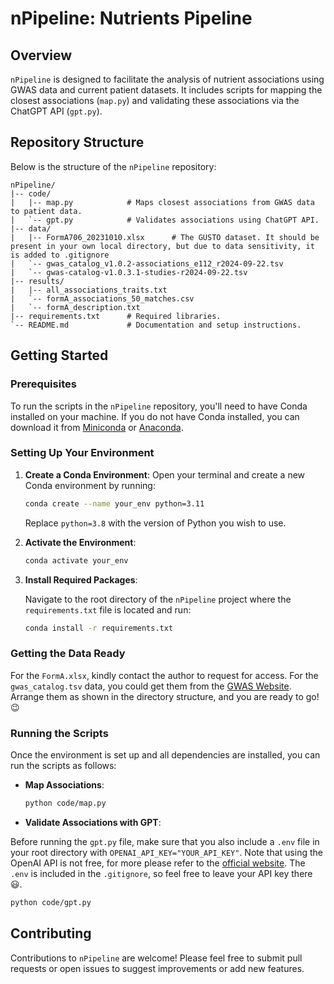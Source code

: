 
# nPipeline: Nutrients Pipeline

## Overview

`nPipeline` is designed to facilitate the analysis of nutrient associations using GWAS data and current patient datasets. It includes scripts for mapping the closest associations (`map.py`) and validating these associations via the ChatGPT API (`gpt.py`).

## Repository Structure

Below is the structure of the `nPipeline` repository:

```
nPipeline/
|-- code/
|   |-- map.py            # Maps closest associations from GWAS data to patient data.
|   `-- gpt.py            # Validates associations using ChatGPT API.
|-- data/
|   |-- FormA706_20231010.xlsx      # The GUSTO dataset. It should be present in your own local directory, but due to data sensitivity, it is added to .gitignore
|   `-- gwas_catalog_v1.0.2-associations_e112_r2024-09-22.tsv
|   `-- gwas-catalog-v1.0.3.1-studies-r2024-09-22.tsv
|-- results/
|   |-- all_associations_traits.txt      
|   `-- formA_associations_50_matches.csv
|   `-- formA_description.txt
|-- requirements.txt      # Required libraries.
`-- README.md             # Documentation and setup instructions.
```

## Getting Started

### Prerequisites

To run the scripts in the `nPipeline` repository, you'll need to have Conda installed on your machine. If you do not have Conda installed, you can download it from [Miniconda](https://docs.conda.io/en/latest/miniconda.html) or [Anaconda](https://www.anaconda.com/products/distribution).

### Setting Up Your Environment

1. **Create a Conda Environment**: Open your terminal and create a new Conda environment by running:

   ```bash
   conda create --name your_env python=3.11
   ```

   Replace `python=3.8` with the version of Python you wish to use.

2. **Activate the Environment**:

   ```bash
   conda activate your_env
   ```

3. **Install Required Packages**:

   Navigate to the root directory of the `nPipeline` project where the `requirements.txt` file is located and run:

   ```bash
   conda install -r requirements.txt
   ```

### Getting the Data Ready

For the `FormA.xlsx`, kindly contact the author to request for access. For the 
`gwas_catalog.tsv` data, you could get them from the [GWAS Website](https://www.ebi.ac.uk/gwas/docs/file-downloads). Arrange them as shown in the directory structure, and you are
ready to go! :wink:
### Running the Scripts

Once the environment is set up and all dependencies are installed, you can run the scripts as follows:

- **Map Associations**:

  ```bash
  python code/map.py
  ```

- **Validate Associations with GPT**:

Before running the `gpt.py` file, make sure that you also include a `.env` file
in your root directory with `OPENAI_API_KEY="YOUR_API_KEY"`. Note that using the 
OpenAI API is not free, for more please refer to the [official website](https://platform.openai.com/docs/overview). The `.env` is included in the `.gitignore`, so feel
free to leave your API key there :smiley:.

  ```bash
  python code/gpt.py
  ```

## Contributing

Contributions to `nPipeline` are welcome! Please feel free to submit pull requests or open issues to suggest improvements or add new features.
